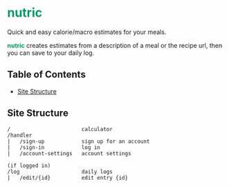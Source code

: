 # <span style="color:rgb(5 150 105)">nutric</span>

Quick and easy calorie/macro estimates for your meals. 

<span style="color:rgb(5 150 105)">**nutric**</span> creates estimates from a description of a meal or the recipe url, then you can save to your daily log.

## Table of Contents

- [Site Structure](#structure)

## Site Structure

```
/                       calculator
/handler
|   /sign-up            sign up for an account
|   /sign-in            log in
|   /account-settings   account settings

(if logged in) 
/log                    daily logs
|   /edit/{id}          edit entry {id}   
```